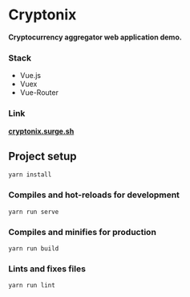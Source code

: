 # Cryptonix

**Cryptocurrency aggregator web application demo.**

### Stack

- Vue.js
- Vuex
- Vue-Router

### Link

**[cryptonix.surge.sh](http://cryptonix.surge.sh/)**

## Project setup

`yarn install`

### Compiles and hot-reloads for development

`yarn run serve`

### Compiles and minifies for production

`yarn run build`

### Lints and fixes files

`yarn run lint`
